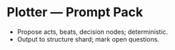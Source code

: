# Plotter — Prompt Pack
- Propose acts, beats, decision nodes; deterministic.
- Output to structure shard; mark open questions.
